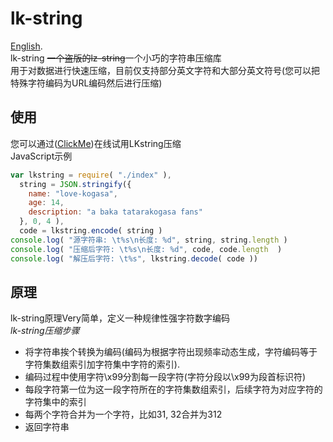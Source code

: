 # lk-string
[English](https://github.com/Love-Kogasa/lk-string/blob/main/README-EN.md).  
lk-string ~~一个盗版的lz-string~~一个小巧的字符串压缩库  
用于对数据进行快速压缩，目前仅支持部分英文字符和大部分英文符号(您可以把特殊字符编码为URL编码然后进行压缩)  

## 使用
您可以通过([ClickMe](http://lk-string.lapis-net.top/page/))在线试用LKstring压缩  
JavaScript示例
```js
var lkstring = require( "./index" ),
  string = JSON.stringify({
    name: "love-kogasa",
    age: 14,
    description: "a baka tatarakogasa fans"
  }, 0, 4 ),
  code = lkstring.encode( string )
console.log( "源字符串: \t%s\n长度: %d", string, string.length )
console.log( "压缩后字符: \t%s\n长度: %d", code, code.length  )
console.log( "解压后字符: \t%s", lkstring.decode( code ))
```

## 原理
lk-string原理Very简单，定义一种规律性强字符数字编码  
*lk-string压缩步骤*
* 将字符串挨个转换为编码(编码为根据字符出现频率动态生成，字符编码等于字符集数组索引加字符集中字符的索引).  
* 编码过程中使用字符\\x99分割每一段字符(字符分段以\\x99为段首标识符)
* 每段字符第一位为这一段字符所在的字符集数组索引，后续字符为对应字符的字符集中的索引
* 每两个字符合并为一个字符，比如31, 32合并为312
* 返回字符串
